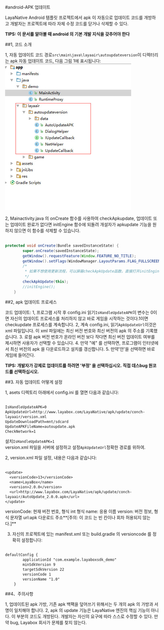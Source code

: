 #android-APK 업데이트

LayaNative Android 템플릿 프로젝트에서 apk 이 자동으로 업데이트 코드를 개방하고 개발자는 프로젝트에 따라 자체 수정 코드를 닫거나 삭제할 수 있다.

**TIPS: 이 문서를 알아볼 때 android 의 기본 개발 지식을 갖추어야 한다**

##1, 코드 소개

1, 자동 업데이트 코드 경로`src\main\java\layaair\autoupdateversion`이 디렉터리는 apk 자동 업데이트 코드, 다음 그림 1에 표시됩니다:
![图1](img/1.jpg)   


2, Mainactivity.java 의 onCreate 함수를 사용하여 checkApkupdate, 업데이트 또는 업데이트 완료가 없다면 initEngine 함수에 되돌려 개설자가 apkupdate 기능을 원하지 않으면 이 함수를 삭제할 수 있습니다.


```java

protected void onCreate(Bundle savedInstanceState) {
        super.onCreate(savedInstanceState);
        getWindow().requestFeature(Window.FEATURE_NO_TITLE);
        getWindow().setFlags(WindowManager.LayoutParams.FLAG_FULLSCREEN, WindowManager.LayoutParams.FLAG_FULLSCREEN);
        /*
         * 如果不想使用更新流程，可以屏蔽checkApkUpdate函数，直接打开initEngine函数
         */
        checkApkUpdate(this);
        //initEngine();
    }
```


##2, apk 업데이트 프로세스

코드 업데이트:
1, 프로그램 시작 후 config.ini 읽기`IsHandleUpdateAPK`이 변수는 0이면 자신의 업데이트 프로세스를 처리하지 않고 바로 게임을 시작하는 것이다.1이면 checkupdate 프로세스를 계속합니다.
2, 계속 config.ini, 읽기`ApkUpdateUrl`이것은 xml 파일입니다. 이 xml 파일에는 최신 버전 번호와 최신 버전의 apk 의 주소를 기록했습니다.
3. 로컬 apk 버전 번호가 온라인 버전 보다 작다면 최신 버전 업데이트 여부를 제시하면 사용자가 선택할 수 있습니다.
4. 만약 "예" 를 선택하면, 프로그램이 인터넷에서 최신 버전의 apk 을 다운로드하고 설치를 갱신합니다.
5. 만약'안'을 선택하면 바로 게임에 들어간다.

**TIPS: 개발자가 강제로 업데이트를 하려면 '부정' 을 선택하십시오. 직접 데스bug 원코드를 선택하십시오.**

##3. 자동 업데이트 어떻게 설정

1, asets 디렉토리 아래에서 config.ini 를 열면 다음과 같습니다:

```

IsHandleUpdateAPK=0
ApkUpdateUrl=http://www.layabox.com/LayaNative/apk/update/conch-layaair/version.xml
UpdateDownloadPath=mnt/sdcard
UpdateAPKFileName=autoupdate.apk
CheckNetwork=1
```

설치`IsHandleUpdateAPK=1`  
version.xml 파일을 서버에 설정하고 설정`ApkUpdateUrl`정확한 경로를 위하여.

2, version.xml 파일 설정, 내용은 다음과 같습니다:

```

<update>
  <versionCode>13</versionCode>
  <name>LayaBox</name>
  <version>2.0.0</version>
  <url>http://www.layabox.com/LayaNative/apk/update/conch-layaair/AutoUpdate_2.0.0.apk</url>
</update>
```

versionCode: 현재 버전 번호, 형식 int 형식
name: 응용 이름
version: 버전 정보, 형식 문자열
url:apk 다운로드 주소**[주의: 이 코드 는 빈 칸이나 회차 허용되지 않는다.]**   

3. 자신의 프로젝트에 있는 manifest.xml 또는 build.gradle 의 versioncode 를 정확히 설정합니다:

```

defaultConfig {
        applicationId "com.example.layaboxsdk_demo"
        minSdkVersion 9
        targetSdkVersion 22
        versionCode 1
        versionName "1.0"
    }
```


##4、주의사항

1, 업데이트된 apk 가방, 기존 apk 백팩을 덮어쓰기 위해서는 두 개의 apk 의 가방과 서명이 일치해야 합니다.
2, apk 의 update 기능은 LayaNative 엔진의 핵심 기능이 아니다. 이 부분의 코드도 개방된다. 개발자는 자신의 요구에 따라 스스로 수정할 수 있다. 만약 bug, Layabox 회사가 문제를 찾지 않는다.